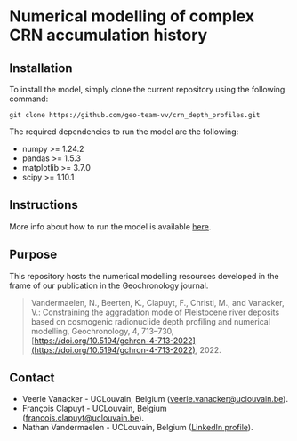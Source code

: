 # Numerical modelling of complex CRN accumulation history

## Installation

To install the model, simply clone the current repository using the following command:

```
git clone https://github.com/geo-team-vv/crn_depth_profiles.git

```

The required dependencies to run the model are the following:

- numpy >= 1.24.2
- pandas >= 1.5.3
- matplotlib >= 3.7.0
- scipy >= 1.10.1

## Instructions

More info about how to run the model is available [here](instructions/instructions.md).

## Purpose

This repository hosts the numerical modelling resources developed in the frame of our publication in the Geochronology journal.

> Vandermaelen, N., Beerten, K., Clapuyt, F., Christl, M., and Vanacker, V.: Constraining the aggradation mode of Pleistocene river deposits based on cosmogenic radionuclide depth profiling and numerical modelling, Geochronology, 4, 713–730, [https://doi.org/10.5194/gchron-4-713-2022](https://doi.org/10.5194/gchron-4-713-2022), 2022.

## Contact

- Veerle Vanacker - UCLouvain, Belgium ([veerle.vanacker@uclouvain.be](veerle.vanacker@uclouvain.be)).
- François Clapuyt - UCLouvain, Belgium ([francois.clapuyt@uclouvain.be](francois.clapuyt@uclouvain.be)).
- Nathan Vandermaelen - UCLouvain, Belgium ([LinkedIn profile](https://www.linkedin.com/in/nathan-vandermaelen-bb837419a/)).
